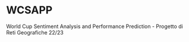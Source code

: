 # WCSAPP
World Cup Sentiment Analysis and Performance Prediction - Progetto di Reti Geografiche 22/23

